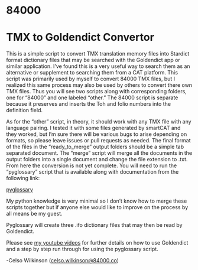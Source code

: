 # 84000 
# TMX to Goldendict Convertor 
This is a simple script to convert TMX translation memory files into Stardict format dictionary files that may be searched with the Goldendict app or similar application. I’ve found this is a very useful way to search them as an alternative or supplement to searching them from a CAT platform.
This script was primarily used by myself to convert 84000 TMX files, but I realized this same process may also be used by others to convert there own TMX files. Thus you will see two scripts along with corresponding folders, one for “84000” and one labeled “other.” The 84000 script is separate because it preserves and inserts the Toh and folio numbers into the definition field. 

As for the “other” script, in theory, it should work with any TMX file with any language pairing. I tested it with some files generated by smartCAT and they worked, but I’m sure there will be various bugs to arise depending on formats, so please leave issues or pull requests as needed.
The final format of the files in the “ready_to_merge” output folders should be a simple tab separated document. The “merge” script will merge all the documents in the output folders into a single document and change the file extension to .txt. 
From here the conversion is not yet complete. You will need to run the “pyglossary” script that is available along with documentation from the following link:

[pyglossary](https://sourceforge.net/projects/pyglossary/) 

My python knowledge is very minimal so I don’t know how to merge these scripts together but if anyone else would like to improve on the process by all means be my guest. 

Pyglossary will create three .ifo dictionary files that may then be read by Goldendict. 

Please see [my youtube videos](https://www.youtube.com/playlist?list=PLErJqDiZeUa6zTt_8JQFHz4E6ygigidFH) for further details on how to use Goldendict and a step by step run through for using the pyglossary script. 

-Celso Wilkinson (celso.wilkinson@84000.co)

